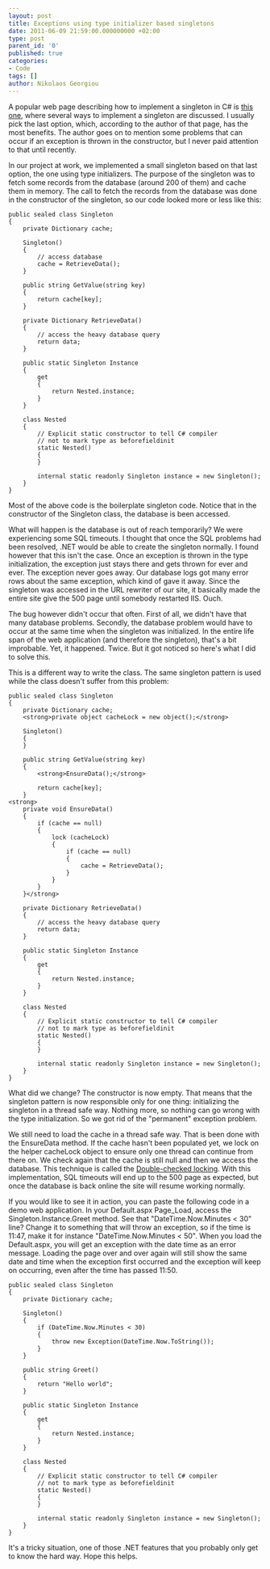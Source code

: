 ```yaml
---
layout: post
title: Exceptions using type initializer based singletons
date: 2011-06-09 21:59:00.000000000 +02:00
type: post
parent_id: '0'
published: true
categories:
- Code
tags: []
author: Nikolaos Georgiou
---
```


A popular web page describing how to implement a singleton in C# is <a href="http://www.yoda.arachsys.com/csharp/singleton.html" target="_blank">this one</a>, where several ways to implement a singleton are discussed. I usually pick the last option, which, according to the author of that page, has the most benefits. The author goes on to mention some problems that can occur if an exception is thrown in the constructor, but I never paid attention to that until recently.

In our project at work, we implemented a small singleton based on that last option, the one using type initializers. The purpose of the singleton was to fetch some records from the database (around 200 of them) and cache them in memory. The call to fetch the records from the database was done in the constructor of the singleton, so our code looked more or less like this:

```
public sealed class Singleton
{
    private Dictionary cache;

    Singleton()
    {
        // access database
        cache = RetrieveData();
    }

    public string GetValue(string key)
    {
        return cache[key];
    }

    private Dictionary RetrieveData()
    {
        // access the heavy database query
        return data;
    }

    public static Singleton Instance
    {
        get
        {
            return Nested.instance;
        }
    }

    class Nested
    {
        // Explicit static constructor to tell C# compiler
        // not to mark type as beforefieldinit
        static Nested()
        {
        }

        internal static readonly Singleton instance = new Singleton();
    }
}
```

Most of the above code is the boilerplate singleton code. Notice that in the constructor of the Singleton class, the database is been accessed.

What will happen is the database is out of reach temporarily? We were experiencing some SQL timeouts. I thought that once the SQL problems had been resolved, .NET would be able to create the singleton normally. I found however that this isn't the case. Once an exception is thrown in the type initialization, the exception just stays there and gets thrown for ever and ever. The exception never goes away. Our database logs got many error rows about the same exception, which kind of gave it away. Since the singleton was accessed in the URL rewriter of our site, it basically made the entire site give the 500 page until somebody restarted IIS. Ouch.

The bug however didn't occur that often. First of all, we didn't have that many database problems. Secondly, the database problem would have to occur at the same time when the singleton was initialized. In the entire life span of the web application (and therefore the singleton), that's a bit improbable. Yet, it happened. Twice. But it got noticed so here's what I did to solve this.

This is a different way to write the class. The same singleton pattern is used while the class doesn't suffer from this problem:

```
public sealed class Singleton
{
    private Dictionary cache;
    <strong>private object cacheLock = new object();</strong>

    Singleton()
    {
    }

    public string GetValue(string key)
    {
        <strong>EnsureData();</strong>

        return cache[key];
    }
<strong>
    private void EnsureData()
    {
        if (cache == null)
        {
            lock (cacheLock)
            {
                if (cache == null)
                {
                    cache = RetrieveData();
                }
            }
        }
    }</strong>

    private Dictionary RetrieveData()
    {
        // access the heavy database query
        return data;
    }

    public static Singleton Instance
    {
        get
        {
            return Nested.instance;
        }
    }

    class Nested
    {
        // Explicit static constructor to tell C# compiler
        // not to mark type as beforefieldinit
        static Nested()
        {
        }

        internal static readonly Singleton instance = new Singleton();
    }
}
```

What did we change? The constructor is now empty. That means that the singleton pattern is now responsible only for one thing: initializing the singleton in a thread safe way. Nothing more, so nothing can go wrong with the type initialization. So we got rid of the "permanent" exception problem.

We still need to load the cache in a thread safe way. That is been done with the EnsureData method. If the cache hasn't been populated yet, we lock on the helper cacheLock object to ensure only one thread can continue from there on. We check again that the cache is still null and then we access the database. This technique is called the <a href="http://en.wikipedia.org/wiki/Double-checked_locking" target="_blank">Double-checked locking</a>. With this implementation, SQL timeouts will end up to the 500 page as expected, but once the database is back online the site will resume working normally.

If you would like to see it in action, you can paste the following code in a demo web application. In your Default.aspx Page_Load, access the Singleton.Instance.Greet method. See that "DateTime.Now.Minutes < 30" line? Change it to something that will throw an exception, so if the time is 11:47, make it for instance "DateTime.Now.Minutes < 50". When you load the Default.aspx, you will get an exception with the date time as an error message. Loading the page over and over again will still show the same date and time when the exception first occurred and the exception will keep on occurring, even after the time has passed 11:50.

```
public sealed class Singleton
{
    private Dictionary cache;

    Singleton()
    {
        if (DateTime.Now.Minutes < 30)
        {
            throw new Exception(DateTime.Now.ToString());
        }
    }

    public string Greet()
    {
        return "Hello world";
    }

    public static Singleton Instance
    {
        get
        {
            return Nested.instance;
        }
    }

    class Nested
    {
        // Explicit static constructor to tell C# compiler
        // not to mark type as beforefieldinit
        static Nested()
        {
        }

        internal static readonly Singleton instance = new Singleton();
    }
}
```

It's a tricky situation, one of those .NET features that you probably only get to know the hard way. Hope this helps.
